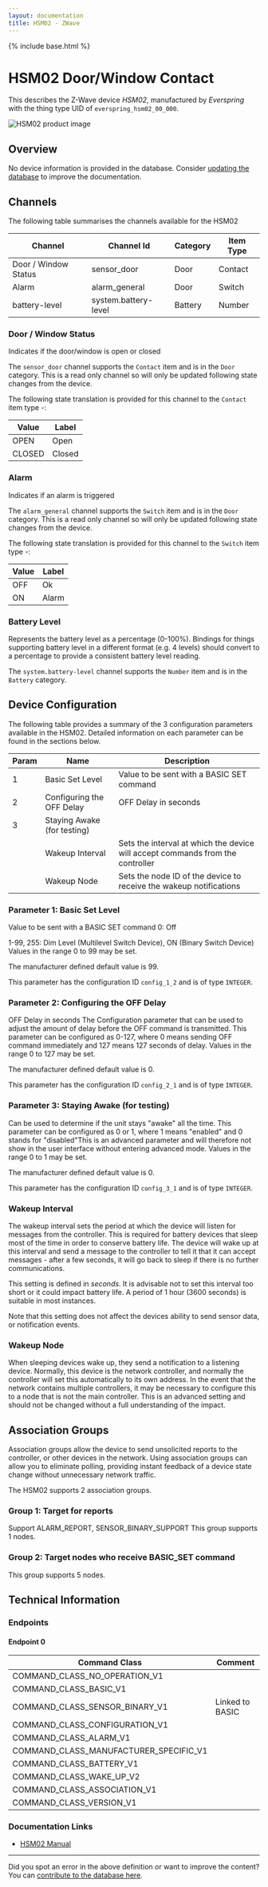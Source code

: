 ```yaml
---
layout: documentation
title: HSM02 - ZWave
---
```


{% include base.html %}

# HSM02 Door/Window Contact
This describes the Z-Wave device *HSM02*, manufactured by *Everspring* with the thing type UID of ```everspring_hsm02_00_000```.

<img src="http://www.cd-jackson.com/zwave_device_uploads/34/34_default.png" alt="HSM02 product image">


## Overview

No device information is provided in the database. Consider [updating the database](http://www.cd-jackson.com/index.php/zwave/zwave-device-database/zwave-device-list/devicesummary/34) to improve the documentation.

## Channels

The following table summarises the channels available for the HSM02

| Channel | Channel Id | Category | Item Type |
|---------|------------|----------|-----------|
| Door / Window Status | sensor_door | Door | Contact | 
| Alarm | alarm_general | Door | Switch | 
| battery-level | system.battery-level | Battery | Number |

### Door / Window Status

Indicates if the door/window is open or closed
        

The ```sensor_door``` channel supports the ```Contact``` item and is in the ```Door``` category. This is a read only channel so will only be updated following state changes from the device.

The following state translation is provided for this channel to the ```Contact``` item type -:

| Value | Label     |
|-------|-----------|
| OPEN | Open |
| CLOSED | Closed |

### Alarm

Indicates if an alarm is triggered
        

The ```alarm_general``` channel supports the ```Switch``` item and is in the ```Door``` category. This is a read only channel so will only be updated following state changes from the device.

The following state translation is provided for this channel to the ```Switch``` item type -:

| Value | Label     |
|-------|-----------|
| OFF | Ok |
| ON | Alarm |

### Battery Level

Represents the battery level as a percentage (0-100%). Bindings for things supporting battery level in a different format (e.g. 4 levels) should convert to a percentage to provide a consistent battery level reading.

The ```system.battery-level``` channel supports the ```Number``` item and is in the ```Battery``` category.



## Device Configuration

The following table provides a summary of the 3 configuration parameters available in the HSM02.
Detailed information on each parameter can be found in the sections below.

| Param | Name  | Description |
|-------|-------|-------------|
| 1 | Basic Set Level | Value to be sent with a BASIC SET command |
| 2 | Configuring the OFF Delay | OFF Delay in seconds |
| 3 | Staying Awake (for testing) |  |
|  | Wakeup Interval | Sets the interval at which the device will accept commands from the controller |
|  | Wakeup Node | Sets the node ID of the device to receive the wakeup notifications |

### Parameter 1: Basic Set Level

Value to be sent with a BASIC SET command
0: Off

1-99, 255: Dim Level (Multilevel Switch Device), ON (Binary Switch Device)
Values in the range 0 to 99 may be set.

The manufacturer defined default value is 99.

This parameter has the configuration ID ```config_1_2``` and is of type ```INTEGER```.


### Parameter 2: Configuring the OFF Delay

OFF Delay in seconds
The Configuration parameter that can be used to adjust the amount of delay before the OFF command is transmitted. This parameter can be configured as 0-127, where 0 means sending OFF command immediately and 127 means 127 seconds of delay.
Values in the range 0 to 127 may be set.

The manufacturer defined default value is 0.

This parameter has the configuration ID ```config_2_1``` and is of type ```INTEGER```.


### Parameter 3: Staying Awake (for testing)


Can be used to determine if the unit stays "awake" all the time. This parameter can be configured as 0 or 1, where 1 means "enabled" and 0 stands for "disabled"This is an advanced parameter and will therefore not show in the user interface without entering advanced mode.
Values in the range 0 to 1 may be set.

The manufacturer defined default value is 0.

This parameter has the configuration ID ```config_3_1``` and is of type ```INTEGER```.

### Wakeup Interval

The wakeup interval sets the period at which the device will listen for messages from the controller. This is required for battery devices that sleep most of the time in order to conserve battery life. The device will wake up at this interval and send a message to the controller to tell it that it can accept messages - after a few seconds, it will go back to sleep if there is no further communications. 

This setting is defined in *seconds*. It is advisable not to set this interval too short or it could impact battery life. A period of 1 hour (3600 seconds) is suitable in most instances.

Note that this setting does not affect the devices ability to send sensor data, or notification events.

### Wakeup Node

When sleeping devices wake up, they send a notification to a listening device. Normally, this device is the network controller, and normally the controller will set this automatically to its own address.
In the event that the network contains multiple controllers, it may be necessary to configure this to a node that is not the main controller. This is an advanced setting and should not be changed without a full understanding of the impact.


## Association Groups

Association groups allow the device to send unsolicited reports to the controller, or other devices in the network. Using association groups can allow you to eliminate polling, providing instant feedback of a device state change without unnecessary network traffic.

The HSM02 supports 2 association groups.

### Group 1: Target for reports

Support ALARM\_REPORT, SENSOR\_BINARY\_SUPPORT
This group supports 1 nodes.

### Group 2: Target nodes who receive BASIC_SET command


This group supports 5 nodes.

## Technical Information

### Endpoints

#### Endpoint 0

| Command Class | Comment |
|---------------|---------|
| COMMAND_CLASS_NO_OPERATION_V1| |
| COMMAND_CLASS_BASIC_V1| |
| COMMAND_CLASS_SENSOR_BINARY_V1| Linked to BASIC|
| COMMAND_CLASS_CONFIGURATION_V1| |
| COMMAND_CLASS_ALARM_V1| |
| COMMAND_CLASS_MANUFACTURER_SPECIFIC_V1| |
| COMMAND_CLASS_BATTERY_V1| |
| COMMAND_CLASS_WAKE_UP_V2| |
| COMMAND_CLASS_ASSOCIATION_V1| |
| COMMAND_CLASS_VERSION_V1| |

### Documentation Links

* [HSM02 Manual](http://www.cd-jackson.com/zwave_device_uploads/34/z-wave-everspring-HSM02-manual.pdf)

---

Did you spot an error in the above definition or want to improve the content?
You can [contribute to the database here](http://www.cd-jackson.com/index.php/zwave/zwave-device-database/zwave-device-list/devicesummary/34).
